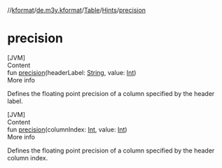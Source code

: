 //[kformat](../../../index.md)/[de.m3y.kformat](../../index.md)/[Table](../index.md)/[Hints](index.md)/[precision](precision.md)



# precision  
[JVM]  
Content  
fun [precision](precision.md)(headerLabel: [String](https://kotlinlang.org/api/latest/jvm/stdlib/kotlin/-string/index.html), value: [Int](https://kotlinlang.org/api/latest/jvm/stdlib/kotlin/-int/index.html))  
More info  


Defines the floating point precision of a column specified by the header label.

  


[JVM]  
Content  
fun [precision](precision.md)(columnIndex: [Int](https://kotlinlang.org/api/latest/jvm/stdlib/kotlin/-int/index.html), value: [Int](https://kotlinlang.org/api/latest/jvm/stdlib/kotlin/-int/index.html))  
More info  


Defines the floating point precision of a column specified by the header column index.

  



